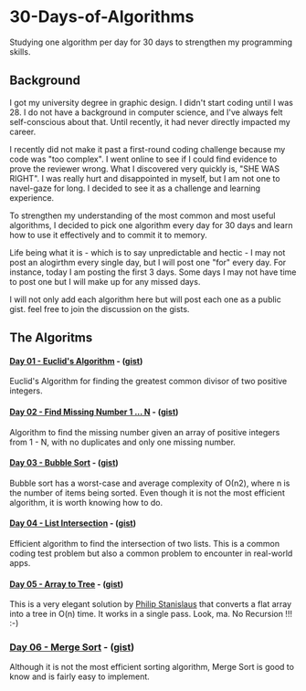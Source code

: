 # 30-Days-of-Algorithms
Studying one algorithm per day for 30 days to strengthen my programming skills.

## Background
I got my university degree in graphic design. I didn't start coding until I was 28. I do not have a background in computer science, and I've always felt self-conscious about that. Until recently, it had never directly impacted my career. 

I recently did not make it past a first-round coding challenge because my code was "too complex". I went online to see if I could find evidence to prove the reviewer wrong. What I discovered very quickly is, "SHE WAS RIGHT".  I was really hurt and disappointed in myself, but I am not one to navel-gaze for long. I decided to see it as a challenge and learning experience. 

To strengthen my understanding of the most common and most useful algorithms, I decided to pick one algorithm every day for 30 days and learn how to use it effectively and to commit it to memory. 

Life being what it is - which is to say unpredictable and hectic - I may not post an alogirthm every single day, but I will post one "for" every day. For instance, today I am posting the first 3 days. Some days I may not have time to post one but I will make up for any missed days.

I will not only add each algorithm here but will post each one as a public gist. feel free to join the discussion on the gists.

## The Algoritms

#### [Day 01 - Euclid's Algorithm](src/01-euclids-gcd-algorithm.js) - ([gist](https://gist.github.com/iconifyit/580d4ae1c9851bd91b3559ec848f56b0)) 
   
Euclid's Algorithm for finding the greatest common divisor of two positive integers.
   
#### [Day 02 - Find Missing Number 1 ... N](src/02-find-missing-number-1-to-n.js) - ([gist](https://gist.github.com/iconifyit/6d43593d38723fcca48b6f1807c54022))
    
Algorithm to find the missing number given an array of positive integers from 1 - N, with no duplicates and only one missing number.

#### [Day 03 - Bubble Sort](src/03-bubble-sort.js) - ([gist](https://gist.github.com/iconifyit/25d0911af55e582f9a84fc63ee871dac))

Bubble sort has a worst-case and average complexity of О(n2), where n is the number of items being sorted. Even though it is not the most efficient algorithm, it is worth knowing how to do.

#### [Day 04 - List Intersection](src/04-find-shared-items.js) - ([gist](https://gist.github.com/iconifyit/7148719444a2c3ad0616feeed2382aad))

Efficient algorithm to find the intersection of two lists. This is a common coding test problem but also a common problem to encounter in real-world apps.

#### [Day 05 - Array to Tree](src/05-array-to-tree.js) - ([gist](https://gist.github.com/iconifyit/7be16df21fe9fd6853b2aabdd976214a))

This is a very elegant solution by [Philip Stanislaus](https://github.com/philipstanislaus) that converts a flat array into a tree in O(n) time. It works in a single pass. Look, ma. No Recursion !!! :-)

### [Day 06 - Merge Sort](src/06-merge-sort.js) - ([gist](https://gist.github.com/iconifyit/99832a8e8efdf22858bba6773eefd7ec))

Although it is not the most efficient sorting algorithm, Merge Sort is good to know and is fairly easy to implement.

